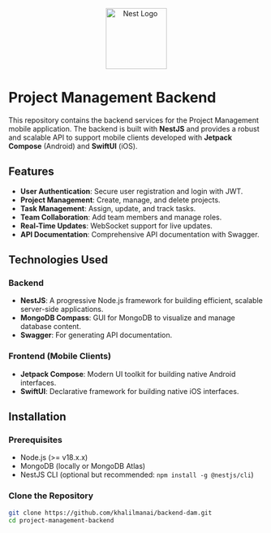 <p align="center">
  <a href="http://nestjs.com/" target="blank"><img src="https://nestjs.com/img/logo-small.svg" width="120" alt="Nest Logo" /></a>
</p>


# Project Management Backend

This repository contains the backend services for the Project Management mobile application. The backend is built with **NestJS** and provides a robust and scalable API to support mobile clients developed with **Jetpack Compose** (Android) and **SwiftUI** (iOS).

## Features

- **User Authentication**: Secure user registration and login with JWT.
- **Project Management**: Create, manage, and delete projects.
- **Task Management**: Assign, update, and track tasks.
- **Team Collaboration**: Add team members and manage roles.
- **Real-Time Updates**: WebSocket support for live updates.
- **API Documentation**: Comprehensive API documentation with Swagger.

## Technologies Used

### Backend
- **NestJS**: A progressive Node.js framework for building efficient, scalable server-side applications.
- **MongoDB Compass**: GUI for MongoDB to visualize and manage database content.
- **Swagger**: For generating API documentation.
  
### Frontend (Mobile Clients)
- **Jetpack Compose**: Modern UI toolkit for building native Android interfaces.
- **SwiftUI**: Declarative framework for building native iOS interfaces.

## Installation

### Prerequisites

- Node.js (>= v18.x.x)
- MongoDB (locally or MongoDB Atlas)
- NestJS CLI (optional but recommended: `npm install -g @nestjs/cli`)

### Clone the Repository

```bash
git clone https://github.com/khalilmanai/backend-dam.git
cd project-management-backend
